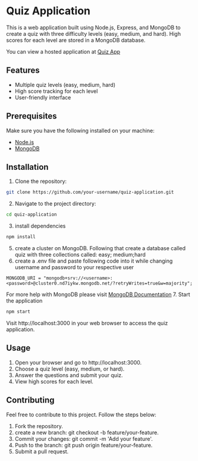 # Quiz Application

This is a web application built using Node.js, Express, and MongoDB to create a quiz with three difficulty levels (easy, medium, and hard). High scores for each level are stored in a MongoDB database.

You can view a hosted application at [Quiz App](https://node-quiz-48f2858a076b.herokuapp.com/)

## Features

- Multiple quiz levels (easy, medium, hard)
- High score tracking for each level
- User-friendly interface

## Prerequisites

Make sure you have the following installed on your machine:

- [Node.js](https://nodejs.org/)
- [MongoDB](https://www.mongodb.com/try/download/community)

## Installation

1. Clone the repository:

```bash
git clone https://github.com/your-username/quiz-application.git
```

2. Navigate to the project directory:
```bash
cd quiz-application
```

3. install dependencies
```bash
npm install
```   
5. create a cluster on MongoDB. Following that create a database called quiz with three collections called: easy; medium;hard
6. create a .env file and paste following code into it while changing username and password to your respective user
```
MONGODB_URI = "mongodb+srv://<username>:<password>@cluster0.nd7iykw.mongodb.net/?retryWrites=true&w=majority";
```
For more help with MongoDB please visit [MongoDB Documentation](https://www.mongodb.com/docs/drivers/node/current/)
7. Start the application
```bash
npm start
```      
Visit http://localhost:3000 in your web browser to access the quiz application.

## Usage
1. Open your browser and go to http://localhost:3000.
2. Choose a quiz level (easy, medium, or hard).
3. Answer the questions and submit your quiz.
4. View high scores for each level.

## Contributing
Feel free to contribute to this project. Follow the steps below:

1. Fork the repository.
2. create a new branch: git checkout -b feature/your-feature.
3. Commit your changes: git commit -m 'Add your feature'.
4. Push to the branch: git push origin feature/your-feature.
5. Submit a pull request.